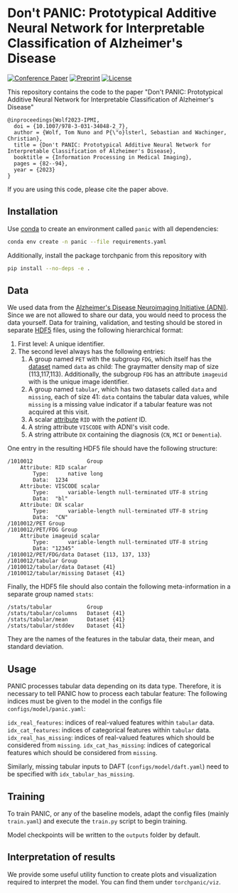 # Don't PANIC: Prototypical Additive Neural Network for Interpretable Classification of Alzheimer's Disease

[![Conference Paper](https://img.shields.io/static/v1?label=DOI&message=10.1007%2f978-3-031-34048-2_7&color=3a7ebb)](https://dx.doi.org/10.1007/978-3-031-34048-2_7)
[![Preprint](https://img.shields.io/badge/arXiv-2303.07125-b31b1b)](https://arxiv.org/abs/2303.07125)
[![License](https://img.shields.io/badge/license-GPLv3-blue.svg)](LICENSE)

This repository contains the code to the paper "Don't PANIC: Prototypical Additive Neural Network for Interpretable Classification of Alzheimer's Disease"

```
@inproceedings{Wolf2023-IPMI,
  doi = {10.1007/978-3-031-34048-2_7},
  author = {Wolf, Tom Nuno and P{\"o}lsterl, Sebastian and Wachinger, Christian},
  title = {Don't PANIC: Prototypical Additive Neural Network for Interpretable Classification of Alzheimer's Disease},
  booktitle = {Information Processing in Medical Imaging},
  pages = {82--94},
  year = {2023}
}
```

If you are using this code, please cite the paper above.


## Installation

Use [conda](https://conda.io/miniconda.html) to create an environment called `panic` with all dependencies:

```bash
conda env create -n panic --file requirements.yaml
```

Additionally, install the package torchpanic from this repository with
```bash
pip install --no-deps -e .
```

## Data

We used data from the [Alzheimer's Disease Neuroimaging Initiative (ADNI)](http://adni.loni.usc.edu/).
Since we are not allowed to share our data, you would need to process the data yourself.
Data for training, validation, and testing should be stored in separate
[HDF5](https://en.wikipedia.org/wiki/Hierarchical_Data_Format) files,
using the following hierarchical format:

1. First level: A unique identifier.
2. The second level always has the following entries:
    1. A group named `PET` with the subgroup `FDG`, which itself has the
       [dataset](https://docs.h5py.org/en/stable/high/dataset.html) named `data` as child:
       The graymatter density map of size (113,117,113). Additionally, the subgroup `FDG` has an attribute `imageuid` with is the unique image identifier.
    2. A group  named `tabular`, which has two datasets called `data` and `missing`, each of size 41:
       `data` contains the tabular data values, while `missing` is a missing value indicator if a tabular feature was not acquired at this visit.
    3. A scalar [attribute](https://docs.h5py.org/en/stable/high/attr.html) `RID` with the *patient* ID.
    4. A string attribute `VISCODE` with ADNI's visit code.
    5. A string attribute `DX` containing the diagnosis (`CN`, `MCI` or `Dementia`).

One entry in the resulting HDF5 file should have the following structure:
```
/1010012                 Group
    Attribute: RID scalar
        Type:      native long
        Data:  1234
    Attribute: VISCODE scalar
        Type:      variable-length null-terminated UTF-8 string
        Data:  "bl"
    Attribute: DX scalar
        Type:      variable-length null-terminated UTF-8 string
        Data:  "CN"
/1010012/PET Group
/1010012/PET/FDG Group
    Attribute imageuid scalar
        Type:      variable-length null-terminated UTF-8 string
        Data: "12345"
/1010012/PET/FDG/data Dataset {113, 137, 133}
/1010012/tabular Group
/1010012/tabular/data Dataset {41}
/1010012/tabular/missing Dataset {41}
```

Finally, the HDF5 file should also contain the following meta-information
in a separate group named `stats`:

```
/stats/tabular           Group
/stats/tabular/columns   Dataset {41}
/stats/tabular/mean      Dataset {41}
/stats/tabular/stddev    Dataset {41}
```

They are the names of the features in the tabular data,
their mean, and standard deviation.

## Usage

PANIC processes tabular data depending on its data type.
Therefore, it is necessary to tell PANIC how to process each tabular feature:
The following indices must be given to the model in the configs file `configs/model/panic.yaml`:

`idx_real_features`: indices of real-valued features within `tabular` data.
`idx_cat_features`: indices of categorical features within `tabular` data.
`idx_real_has_missing`: indices of real-valued features which should be considered from `missing`.
`idx_cat_has_missing`: indices of categorical features which should be considered from `missing`.

Similarly, missing tabular inputs to DAFT (`configs/model/daft.yaml`) need to be specified with `idx_tabular_has_missing`.

## Training

To train PANIC, or any of the baseline models, adapt the config files (mainly `train.yaml`) and  execute the `train.py` script to begin training.

Model checkpoints will be written to the `outputs` folder by default.


## Interpretation of results

We provide some useful utility function to create plots and visualization required to interpret the model.
You can find them under `torchpanic/viz`.

